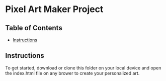 # Pixel Art Maker Project

## Table of Contents

* [Instructions](#instructions)

## Instructions

To get started, download or clone this folder on your local device and open the index.html file on any brower to create your  personalized art. 

